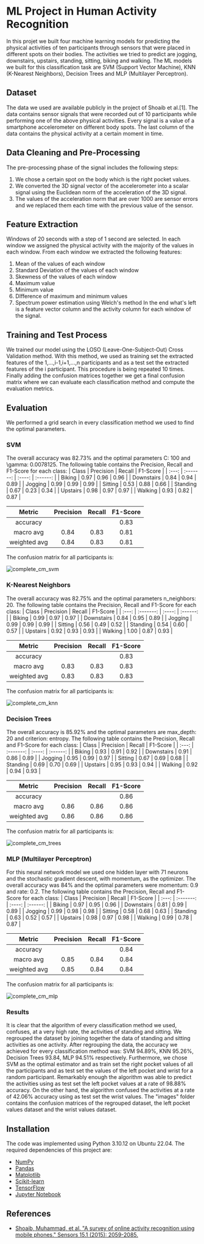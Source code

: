 # ML Project in Human Activity Recognition
In this projet we built four machine learning models for predicting the physical activities of ten participants through sensors that were placed in different spots on their bodies. The activities we tried to predict are jogging, downstairs, upstairs, standing, sitting, biking and walking. The ML models we built for this classification task are SVM (Support Vector Machine), KNN (K-Nearest Neighbors), Decision Trees and MLP (Multilayer Perceptron).
## Dataset
The data we used are available publicly in the project of Shoaib et al.[1]. The data contains sensor signals that were recorded out of 10 participants while performing one of the above physical activities. Every signal is a value of a smartphone accelerometer on different body spots. The last column of the data contains the physical activity at a certain moment in time.
## Data Cleaning and Pre-Processing
The pre-processing phase of the signal includes the following steps:
1. We chose a certain spot on the body which is the right pocket values.
2. We converted the 3D signal vector of the accelerometer into a scalar signal using the Euclidean norm of the acceleration of the 3D signal.
3. The values of the acceleration norm that are over 1000 are sensor errors and we replaced them each time with the previous value of the sensor.
## Feature Extraction
Windows of 20 seconds with a step of 1 second are selected. In each window we assigned the physical activity with the majority of the values in each window. From each window we extracted the following features:
1. Mean of the values of each window
2. Standard Deviation of the values of each window
3. Skewness of the values of each window
4. Maximum value
4. Minimum value
5. DIfference of maximum and minimum values
6. Spectrum power estimation using Welch's method
In the end what's left is a feature vector column and the activity column for each window of the signal.
## Training and Test Process
We trained our model using the LOSO (Leave-One-Subject-Out) Cross Validation method. With this method, we used as training set the extracted features of the 1,...,i-1,i+1,...,n participants and as a test set the extracted features of the i participant. This procedure is being repeated 10 times. Finally adding the confusion matrices together we get a final confusion matrix where we can evaluate each classification method and compute the evaluation metrics.
## Evaluation
We performed a grid search in every classification method we used to find the optimal parameters.
### SVM
The overall accuracy was 82.73% and the optimal parameters C: 100 and \gamma: 0.0078125. The following table contains the Precision, Recall and F1-Score for each class:
| Class      | Precision | Recall | F1-Score |
| :---:      | :-------: | :----: | :------: |
| Biking     | 0.97      | 0.96   | 0.96     |
| Downstairs | 0.84      | 0.94   | 0.89     |
| Jogging    | 0.99      | 0.99   | 0.99     |
| Sitting    | 0.53      | 0.88   | 0.66     |
| Standing   | 0.67      | 0.23   | 0.34     |
| Upstairs   | 0.98      | 0.97   | 0.97     |
| Walking    | 0.93      | 0.82   | 0.87     |

| Metric       | Precision | Recall | F1-Score |
| :----:       | :-------: | :----: | :------: |
| accuracy     |           |        | 0.83     |
| macro avg    | 0.84      | 0.83   | 0.81     |
| weighted avg | 0.84      | 0.83   | 0.81     |

The confusion matrix for all participants is:

![complete_cm_svm](https://github.com/PaggeliD/ml-project-in-human-activity-recognition/blob/main/images/svm/complete_conf_matrix.png)

### K-Nearest Neighbors
The overall accuracy was 82.75% and the optimal parameters n_neighbors: 20. The following table contains the Precision, Recall and F1-Score for each class:
| Class      | Precision | Recall | F1-Score |
| :---:      | :-------: | :----: | :------: |
| Biking     | 0.99      | 0.97   | 0.97     |
| Downstairs | 0.84      | 0.95   | 0.89     |
| Jogging    | 0.99      | 0.99   | 0.99     |
| Sitting    | 0.56      | 0.49   | 0.52     |
| Standing   | 0.54      | 0.60   | 0.57     |
| Upstairs   | 0.92      | 0.93   | 0.93     |
| Walking    | 1.00      | 0.87   | 0.93     |

| Metric       | Precision | Recall | F1-Score |
| :----:       | :-------: | :----: | :------: |
| accuracy     |           |        | 0.83     |
| macro avg    | 0.83      | 0.83   | 0.83     |
| weighted avg | 0.83      | 0.83   | 0.83     |

The confusion matrix for all participants is:

![complete_cm_knn](https://github.com/PaggeliD/ml-project-in-human-activity-recognition/blob/main/images/knn/complete_confusion_matrix.png)

### Decision Trees
The overall accuracy is 85.92% and the optimal parameters are max_depth: 20 and criterion: entropy. The following table contains the Precision, Recall and F1-Score for each class:
| Class      | Precision | Recall | F1-Score |
| :---:      | :-------: | :----: | :------: |
| Biking     | 0.93      | 0.91   | 0.92     |
| Downstairs | 0.91      | 0.86   | 0.89     |
| Jogging    | 0.95      | 0.99   | 0.97     |
| Sitting    | 0.67      | 0.69   | 0.68     |
| Standing   | 0.69      | 0.70   | 0.69     |
| Upstairs   | 0.95      | 0.93   | 0.94     |
| Walking    | 0.92      | 0.94   | 0.93     |

| Metric       | Precision | Recall | F1-Score |
| :----:       | :-------: | :----: | :------: |
| accuracy     |           |        | 0.86     |
| macro avg    | 0.86      | 0.86   | 0.86     |
| weighted avg | 0.86      | 0.86   | 0.86     |

The confusion matrix for all participants is:

![complete_cm_trees](https://github.com/PaggeliD/ml-project-in-human-activity-recognition/blob/main/images/trees/complete_conf_matrix.png)

### MLP (Multilayer Perceptron)
For this neural network model we used one hidden layer with 71 neurons and the stochastic gradient descent, with momentum, as the optimizer. The overall accuracy was 84% and the optimal parameters were momentum: 0.9 and rate: 0.2. The following table contains the Precision, Recall and F1-Score for each class:
| Class      | Precision | Recall | F1-Score |
| :---:      | :-------: | :----: | :------: |
| Biking     | 0.97      | 0.95   | 0.96     |
| Downstairs | 0.81      | 0.99   | 0.89     |
| Jogging    | 0.99      | 0.98   | 0.98     |
| Sitting    | 0.58      | 0.68   | 0.63     |
| Standing   | 0.63      | 0.52   | 0.57     |
| Upstairs   | 0.98      | 0.97   | 0.98     |
| Walking    | 0.99      | 0.78   | 0.87     |

| Metric       | Precision | Recall | F1-Score |
| :----:       | :-------: | :----: | :------: |
| accuracy     |           |        | 0.84     |
| macro avg    | 0.85      | 0.84   | 0.84     |
| weighted avg | 0.85      | 0.84   | 0.84     |

The confusion matrix for all participants is:

![complete_cm_mlp](https://github.com/PaggeliD/ml-project-in-human-activity-recognition/blob/main/images/mlp/complete_conf_matrix.png)

### Results
It is clear that the algorithm of every classification method we used, confuses, at a very high rate, the activities of standing and sitting. We regrouped the dataset by joining together the data of standing and sitting activities as one activity. After regrouping the data, the accuracy we achieved for every classification method was: SVM 94.89%, KNN 95.26%, Decision Trees 93.84, MLP 94.51% respectively. Furthermore, we chose SVM as the optimal estimator and as train set the right pocket values of all the participants and as test set the values of the left pocket and wrist for a random participant. Remarkably enough the algorithm was able to predict the activities using as test set the left pocket values at a rate of 98.88% accuracy. On the other hand, the algorithm confused the activities at a rate of 42.06% accuracy using as test set the wrist values. The "images" folder contains the confusion matrices of the regrouped dataset, the left pocket values dataset and the wrist values dataset.

## Installation
The code was implemented using Python 3.10.12 on Ubuntu 22.04. The required dependencies of this project are:
- [NumPy](https://numpy.org/)
- [Pandas](https://pandas.pydata.org/)
- [Matplotlib](https://matplotlib.org/)
- [Scikit-learn](https://scikit-learn.org/stable/)
- [TensorFlow](https://www.tensorflow.org/)
- [Jupyter Notebook](https://jupyter.org/)

## References
- [Shoaib, Muhammad, et al. "A survey of online activity recognition using mobile phones." Sensors 15.1 (2015): 2059-2085.](https://www.mdpi.com/1424-8220/15/1/2059.)

















